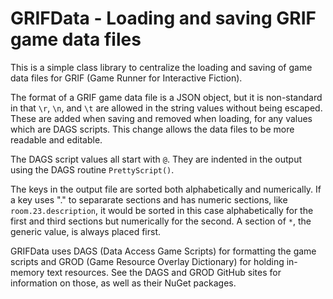 # GRIFData - Loading and saving GRIF game data files

This is a simple class library to centralize the loading and saving of game data files for GRIF (Game Runner for Interactive Fiction).

The format of a GRIF game data file is a JSON object, but it is non-standard in that `\r`, `\n`, and `\t` are allowed in the string values without being escaped. These are added when saving and removed when loading, for any values which are DAGS scripts. This change allows the data files to be more readable and editable.

The DAGS script values all start with `@`. They are indented in the output using the DAGS routine `PrettyScript()`.

The keys in the output file are sorted both alphabetically and numerically. If a key uses "." to separarate sections and has numeric sections, like `room.23.description`, it would be sorted in this case alphabetically for the first and third sections but numerically for the second. A section of `*`, the generic value, is always placed first.

GRIFData uses DAGS (Data Access Game Scripts) for formatting the game scripts and GROD (Game Resource Overlay Dictionary) for holding in-memory text resources. See the DAGS and GROD GitHub sites for information on those, as well as their NuGet packages.